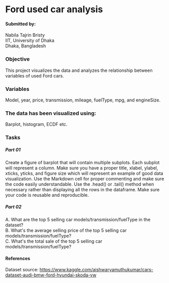 # Ford used car analysis
#### Submitted by:<br>
Nabila Tajrin Bristy<br>
IIT, University of Dhaka<br>
Dhaka, Bangladesh

### Objective
This project visualizes the data and analyzes the relationship between variables of used Ford cars.

### Variables
Model, year, price, transmission, mileage, fuelType, mpg, and engineSize.

### The data has been visualized using:
Barplot, histogram, ECDF etc.

### Tasks
##### Part 01
Create a figure of barplot that will contain multiple subplots. Each subplot will represent a column.
Make sure you have a proper title, xlabel, ylabel, xticks, yticks, and figure size which will represent an example of good data visualization.
Use the Markdown cell for proper commenting and make sure the code easily understandable. Use the .head() or .tail() method when necessary rather than displaying all the rows in the dataframe.
Make sure your code is reusable and reproducible.

##### Part 02
A. What are the top 5 selling car models/transmission/fuelType in the dataset?<br>
B. What's the average selling price of the top 5 selling car models/transmission/fuelType?<br>
C. What's the total sale of the top 5 selling car models/transmission/fuelType?

#### References
Dataset source: https://www.kaggle.com/aishwaryamuthukumar/cars-dataset-audi-bmw-ford-hyundai-skoda-vw
